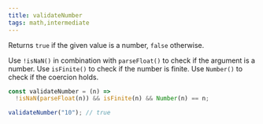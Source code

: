 ```yaml
---
title: validateNumber
tags: math,intermediate
---
```


Returns `true` if the given value is a number, `false` otherwise.

Use `!isNaN()` in combination with `parseFloat()` to check if the argument is a number.
Use `isFinite()` to check if the number is finite.
Use `Number()` to check if the coercion holds.

```js
const validateNumber = (n) =>
  !isNaN(parseFloat(n)) && isFinite(n) && Number(n) == n;
```

```js
validateNumber("10"); // true
```
